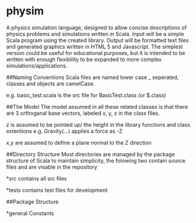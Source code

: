 physim
======

A physics simulation language, designed to allow concise descriptions of physics problems and simulations written in Scala. Input will be a simple Scala program using the created library. Output will be formatted text files and generated graphics written in HTML 5 and Javascript. The simplest version could be useful for educational purposes, but it is intended to be written with enough flexibility to be expanded to more complex simulations/applications.


##Naming Conventions
Scala files are named lower case \_ seperated,
classes and objects are camelCase.

e.g. basic\_test.scala is the src file for BasicTest.class (or $.class)

##The Model
The model assumed in all these related classes
is that there are 3 orthoganal base vectors,
labeled x, y, z in the class files.

z is assumed to be pointed up/ the height in the 
library functions and class extentions 
e.g. Gravity(...) applies a force as -Z

x,y are assumed to define a plane normal to the Z direction

##Directory Structure
Most directories are managed by the package structure of 
Scala to maintain simplicity, the folowing two contain
source files and are visable in the repository

*src
    contains all src files

*tests
    contains test files for development

##Package Structure

*general
	Constants



